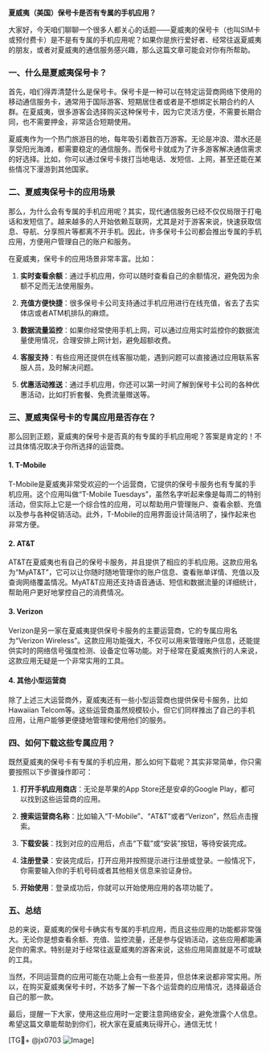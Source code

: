 **夏威夷（美国）保号卡是否有专属的手机应用？**

大家好，今天咱们聊聊一个很多人都关心的话题——夏威夷的保号卡（也叫SIM卡或预付费卡）是不是有专属的手机应用呢？如果你是旅行爱好者、经常往返夏威夷的朋友，或者对夏威夷的通信服务感兴趣，那么这篇文章可能会对你有所帮助。

### 一、什么是夏威夷保号卡？

首先，咱们得弄清楚什么是保号卡。保号卡是一种可以在特定运营商网络下使用的移动通信服务卡，通常用于国际游客、短期居住者或者是不想绑定长期合约的人群。在夏威夷，很多游客会选择购买这种保号卡，因为它灵活方便，不需要长期合同，也不需要押金，非常适合短期使用。

夏威夷作为一个热门旅游目的地，每年吸引着数百万游客。无论是冲浪、潜水还是享受阳光海滩，都需要稳定的通信服务。而保号卡就成为了许多游客解决通信需求的好选择。比如，你可以通过保号卡拨打当地电话、发短信、上网，甚至还能在某些情况下漫游到其他国家。

### 二、夏威夷保号卡的应用场景

那么，为什么会有专属的手机应用呢？其实，现代通信服务已经不仅仅局限于打电话和发短信了。越来越多的人开始依赖互联网，尤其是对于游客来说，快速获取信息、导航、分享照片等都离不开手机。因此，许多保号卡公司都会推出专属的手机应用，方便用户管理自己的账户和服务。

在夏威夷，保号卡的应用场景非常丰富。比如：

1. **实时查看余额**：通过手机应用，你可以随时查看自己的余额情况，避免因为余额不足而无法使用服务。
   
2. **充值方便快捷**：很多保号卡公司支持通过手机应用进行在线充值，省去了去实体店或者ATM机排队的麻烦。

3. **数据流量监控**：如果你经常使用手机上网，可以通过应用实时监控你的数据流量使用情况，合理安排上网计划，避免超额收费。

4. **客服支持**：有些应用还提供在线客服功能，遇到问题可以直接通过应用联系客服人员，及时解决问题。

5. **优惠活动推送**：通过手机应用，你还可以第一时间了解到保号卡公司的各种优惠活动，比如打折套餐、免费流量赠送等。

### 三、夏威夷保号卡的专属应用是否存在？

那么回到正题，夏威夷的保号卡是否真的有专属的手机应用呢？答案是肯定的！不过具体情况取决于你所选择的运营商。

#### 1. T-Mobile
T-Mobile是夏威夷非常受欢迎的一个运营商，它提供的保号卡服务也有专属的手机应用。这个应用叫做“T-Mobile Tuesdays”，虽然名字听起来像是每周二的特别活动，但实际上它是一个综合性的应用，可以帮助用户管理账户、查看余额、充值以及参与各种促销活动。此外，T-Mobile的应用界面设计简洁明了，操作起来也非常方便。

#### 2. AT&T
AT&T在夏威夷也有自己的保号卡服务，并且提供了相应的手机应用。这款应用名为“MyAT&T”，它可以让你随时随地管理你的账户信息、查看账单详情、充值以及查询网络覆盖情况。MyAT&T应用还支持语音通话、短信和数据流量的详细统计，帮助用户更好地掌控自己的消费情况。

#### 3. Verizon
Verizon是另一家在夏威夷提供保号卡服务的主要运营商，它的专属应用名为“Verizon Wireless”。这款应用功能强大，不仅可以用来管理账户信息，还能提供实时的网络信号强度检测、设备定位等功能。对于经常在夏威夷旅行的人来说，这款应用无疑是一个非常实用的工具。

#### 4. 其他小型运营商
除了上述三大运营商外，夏威夷还有一些小型运营商也提供保号卡服务，比如Hawaiian Telcom等。这些运营商虽然规模较小，但它们同样推出了自己的手机应用，让用户能够更便捷地管理和使用他们的服务。

### 四、如何下载这些专属应用？

既然夏威夷的保号卡有专属的手机应用，那么如何下载呢？其实非常简单，你只需要按照以下步骤操作即可：

1. **打开手机应用商店**：无论是苹果的App Store还是安卓的Google Play，都可以找到这些运营商的应用。

2. **搜索运营商名称**：比如输入“T-Mobile”、“AT&T”或者“Verizon”，然后点击搜索。

3. **下载安装**：找到对应的应用后，点击“下载”或“安装”按钮，等待安装完成。

4. **注册登录**：安装完成后，打开应用并按照提示进行注册或登录。一般情况下，你需要输入你的手机号码或者其他相关信息来验证身份。

5. **开始使用**：登录成功后，你就可以开始使用应用的各项功能了。

### 五、总结

总的来说，夏威夷的保号卡确实有专属的手机应用，而且这些应用的功能都非常强大。无论你是想查看余额、充值、监控流量，还是参与促销活动，这些应用都能满足你的需求。特别是对于经常往返夏威夷的游客来说，这些应用简直就是不可或缺的工具。

当然，不同运营商的应用可能在功能上会有一些差异，但总体来说都非常实用。所以，在购买夏威夷保号卡时，不妨多了解一下各个运营商的应用情况，选择最适合自己的那一款。

最后，提醒一下大家，使用这些应用时一定要注意网络安全，避免泄露个人信息。希望这篇文章能帮助到你们，祝大家在夏威夷玩得开心，通信无忧！

[TG💪+ @jx0703 ![Image](https://github.com/user-attachments/assets/dbca1d08-cadb-493c-b0ec-ad6f7a83f270)]